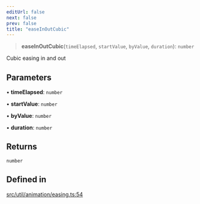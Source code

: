 ```yaml
---
editUrl: false
next: false
prev: false
title: "easeInOutCubic"
---
```


> **easeInOutCubic**(`timeElapsed`, `startValue`, `byValue`, `duration`): `number`

Cubic easing in and out

## Parameters

• **timeElapsed**: `number`

• **startValue**: `number`

• **byValue**: `number`

• **duration**: `number`

## Returns

`number`

## Defined in

[src/util/animation/easing.ts:54](https://github.com/fabricjs/fabric.js/blob/c093e29e73123dafcfa091ff4d5e04e690bb796e/src/util/animation/easing.ts#L54)
